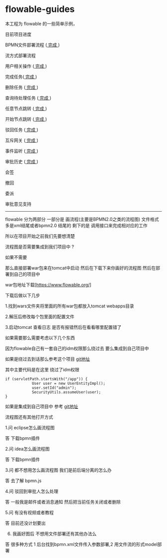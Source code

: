 # flowable-guides

本工程为 flowable 的一些简单示例，

目前项目进度

BPMN文件部署流程 ([ 完成 ](https://github.com/zhiyuan-zhang/flowable-guides/blob/master/src/main/java/com/hki/flowable/DeployProcess.java))

流方式部署流程 

用户相关操作 ([ 完成 ](https://github.com/zhiyuan-zhang/flowable-guides/blob/master/src/main/java/com/hki/flowable/UserTest.java))

完成任务([ 完成 ](https://github.com/zhiyuan-zhang/flowable-guides/blob/master/src/main/java/com/hki/flowable/TaskTest.java))

删除任务 ([ 完成 ](https://github.com/zhiyuan-zhang/flowable-guides/blob/master/src/main/java/com/hki/flowable/DeleteTaskTest.java))

查询待处理任务 ([ 完成 ](https://github.com/zhiyuan-zhang/flowable-guides/blob/master/src/main/java/com/hki/flowable/TaskTest.java))

任意节点跳转 ([ 完成 ](https://github.com/zhiyuan-zhang/flowable-guides/blob/master/src/main/java/com/hki/flowable/NodeJumpTest.java))

开始节点跳转 ([ 完成 ](https://github.com/zhiyuan-zhang/flowable-guides/blob/master/src/main/java/com/hki/flowable/NodeJumpTest.java))

驳回任务 ([ 完成 ](https://github.com/zhiyuan-zhang/flowable-guides/blob/master/src/main/java/com/hki/flowable/DeleteTaskTest.java))

互斥网关 ([ 完成 ](https://github.com/zhiyuan-zhang/flowable-guides/blob/master/src/main/java/com/hki/flowable/HandlerTest.java))

事件监听 ([ 完成 ](https://github.com/zhiyuan-zhang/flowable-guides/blob/master/src/main/java/com/hki/flowable/HandlerTest.java))

审批历史  ([ 完成 ](https://github.com/zhiyuan-zhang/flowable-guides/blob/master/src/main/java/com/hki/flowable/HistoryTest.java))

会签 

撤回

委派

审批意见支持



***

flowable 分为两部分 
一部分是 画流程(主要是BPMN2.0之类的流程图) 文件格式多是xml结尾或者bpmn2.0 结尾的
剩下的是 调用接口来完成相对应的工作

所以在项目开始之前我们先要想清楚 

流程图是否需要集成到我们项目中 ?

如果不需要  

那么直接部署war包来在tomcat中启动 然后在下载下来你画好的流程图 然后在部署到自己的项目中

war包地址下载[https://www.flowable.org/]

下载后做以下几步

1.找到wars文件夹将里面的所有war包都放入tomcat webapps目录

2.解压后修改每个包里面的配置文件

3.启动tomcat 查看日志 是否有报错然后在看看哪里配置错了 


如果需要那么需要考虑以下几个东西

因为flowable自己有一套自己的idm权限那么绕过去 要么集成到自己项目中

如果是绕过去到话那么参考这个项目
[git地址](https://gitee.com/flowable-project/springboot-flowable-ui/blob/master/src/main/java/com/fxtcn/platform/filter/CustomHandlerInterceptor.java)

其中主要代码是在这里 绕过了idm权限

```
if (servletPath.startsWith("/app")) {
			User user = new UserEntityImpl();
			user.setId("admin");
			SecurityUtils.assumeUser(user);
}
```
如果是集成到自己项目中 
参考
[git地址](https://www.cnblogs.com/liuwenjun/p/10291210.html)

流程图还有其他打开方式

1.问 eclipse怎么画流程图

答 下载bpmn插件 

2.问 idea怎么画流程图

答 下载bpmn插件 

3.问 都不想用怎么画流程图 我们是前后端分离的怎么办

答 去了解 bpmn.js 

4.问 驳回到审批人怎么处理

答 一般我是邮件或者消息通知 然后把当前任务关闭或者删除

5.问 有没有视频或者教程

答 目前还没计划要出

6. 我画好图后 不想用文件部署还有其他办法么

答 很多种方式 1 后台找到bpmn.xml文件传入参数部署,2 用文件流的形式model部署












